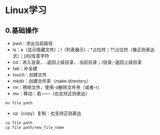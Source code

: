 # Linux学习

## 0.基础操作

- pwd：求出当前路径
- ls：a（显示隐藏文件）；l（列表展示）；*占位符；??占位符（像正则表达式）；[内]任意字符
- cd：进入目录，..返回上级目录，.当前目录；/目录;-返回上级目录
- tab：补全键
- touch：创建文件
- mkdir：创建文件夹（make directory）
- rm：移除文件，使用-d删除文件夹（或者-r）
- mv：移动：若——（也支持正则表达）

```bash
mv file path
```

- cp（copy）复制：也支持正则表达

```bash
cp file path
cp file path/new_file_name
```